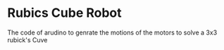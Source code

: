# Rubics Cube Robot
 The code of arudino to genrate the motions of the motors to solve a 3x3 rubick's Cuve
